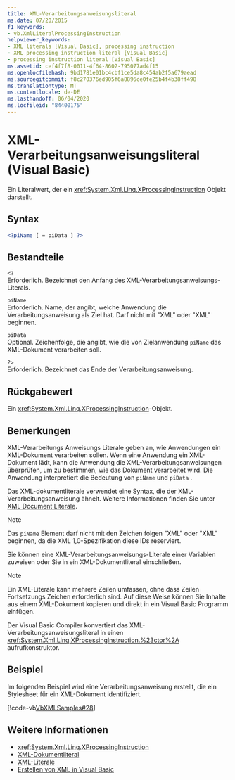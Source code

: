 ```yaml
---
title: XML-Verarbeitungsanweisungsliteral
ms.date: 07/20/2015
f1_keywords:
- vb.XmlLiteralProcessingInstruction
helpviewer_keywords:
- XML literals [Visual Basic], processing instruction
- XML processing instruction literal [Visual Basic]
- processing instruction literal [Visual Basic]
ms.assetid: cef4f7f8-0011-4f64-8602-795077ad4f15
ms.openlocfilehash: 9bd1781e01bc4cbf1ce5da8c454ab2f5a679aead
ms.sourcegitcommit: f8c270376ed905f6a8896ce0fe25b4f4b38ff498
ms.translationtype: MT
ms.contentlocale: de-DE
ms.lasthandoff: 06/04/2020
ms.locfileid: "84400175"
---
```

# <a name="xml-processing-instruction-literal-visual-basic"></a>XML-Verarbeitungsanweisungsliteral (Visual Basic)
Ein Literalwert, der ein <xref:System.Xml.Linq.XProcessingInstruction> Objekt darstellt.  
  
## <a name="syntax"></a>Syntax  
  
```xml  
<?piName [ = piData ] ?>  
```  
  
## <a name="parts"></a>Bestandteile  
 `<?`  
 Erforderlich. Bezeichnet den Anfang des XML-Verarbeitungsanweisungs-Literals.  
  
 `piName`  
 Erforderlich. Name, der angibt, welche Anwendung die Verarbeitungsanweisung als Ziel hat. Darf nicht mit "XML" oder "XML" beginnen.  
  
 `piData`  
 Optional. Zeichenfolge, die angibt, wie die von Zielanwendung `piName` das XML-Dokument verarbeiten soll.  
  
 `?>`  
 Erforderlich. Bezeichnet das Ende der Verarbeitungsanweisung.  
  
## <a name="return-value"></a>Rückgabewert  
 Ein <xref:System.Xml.Linq.XProcessingInstruction>-Objekt.  
  
## <a name="remarks"></a>Bemerkungen  
 XML-Verarbeitungs Anweisungs Literale geben an, wie Anwendungen ein XML-Dokument verarbeiten sollen. Wenn eine Anwendung ein XML-Dokument lädt, kann die Anwendung die XML-Verarbeitungsanweisungen überprüfen, um zu bestimmen, wie das Dokument verarbeitet wird. Die Anwendung interpretiert die Bedeutung von `piName` und `piData` .  
  
 Das XML-dokumentliterale verwendet eine Syntax, die der XML-Verarbeitungsanweisung ähnelt. Weitere Informationen finden Sie unter [XML Document Literale](xml-document-literal.md).  
  
> [!NOTE]
> Das `piName` Element darf nicht mit den Zeichen folgen "XML" oder "XML" beginnen, da die XML 1,0-Spezifikation diese IDs reserviert.  
  
 Sie können eine XML-Verarbeitungsanweisungs-Literale einer Variablen zuweisen oder Sie in ein XML-Dokumentliteral einschließen.  
  
> [!NOTE]
> Ein XML-Literale kann mehrere Zeilen umfassen, ohne dass Zeilen Fortsetzungs Zeichen erforderlich sind. Auf diese Weise können Sie Inhalte aus einem XML-Dokument kopieren und direkt in ein Visual Basic Programm einfügen.  
  
 Der Visual Basic Compiler konvertiert das XML-Verarbeitungsanweisungsliteral in einen <xref:System.Xml.Linq.XProcessingInstruction.%23ctor%2A> aufrufkonstruktor.  
  
## <a name="example"></a>Beispiel  
 Im folgenden Beispiel wird eine Verarbeitungsanweisung erstellt, die ein Stylesheet für ein XML-Dokument identifiziert.  
  
 [!code-vb[VbXMLSamples#28](~/samples/snippets/visualbasic/VS_Snippets_VBCSharp/VbXMLSamples/VB/XMLSamples13.vb#28)]  
  
## <a name="see-also"></a>Weitere Informationen

- <xref:System.Xml.Linq.XProcessingInstruction>
- [XML-Dokumentliteral](xml-document-literal.md)
- [XML-Literale](index.md)
- [Erstellen von XML in Visual Basic](../../programming-guide/language-features/xml/creating-xml.md)
